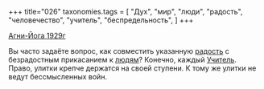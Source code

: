 +++
title="026"
taxonomies.tags = [
 "Дух",
 "мир",
 "люди",
 "радость",
 "человечество",
 "учитель",
 "беспредельность",
]
+++

[Агни-Йога 1929г](/agni/1929)

Вы часто задаёте вопрос, как совместить указанную [радость](/tags/радость) с безрадостным прикасанием к [людям](/tags/люди)? Конечно, каждый [Учитель](/tags/человечество). Право, улитки крепче держатся на своей ступени. К тому же улитки не ведут бессмысленных войн.